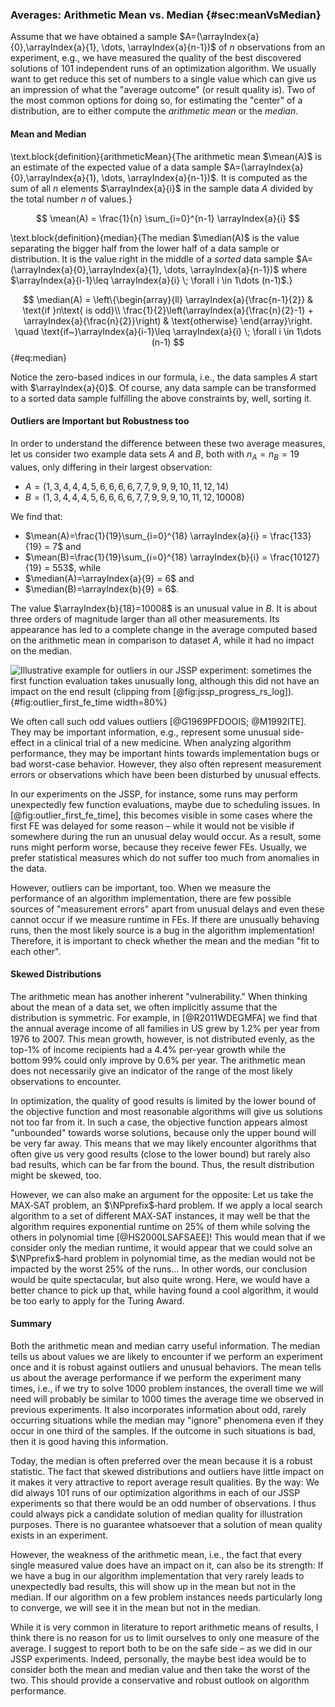 ### Averages: Arithmetic Mean vs. Median {#sec:meanVsMedian}

Assume that we have obtained a sample&nbsp;$A=(\arrayIndex{a}{0},\arrayIndex{a}{1}, \dots, \arrayIndex{a}{n-1})$ of $n$&nbsp;observations from an experiment, e.g., we have measured the quality of the best discovered solutions of 101&nbsp;independent runs of an optimization algorithm.
We usually want to get reduce this set of numbers to a single value which can give us an impression of what the "average outcome" (or result quality is).
Two of the most common options for doing so, for estimating the "center" of a distribution, are to either compute the *arithmetic mean* or the *median*.

#### Mean and Median

\text.block{definition}{arithmeticMean}{The arithmetic mean $\mean(A)$ is an estimate of the expected value of a data sample $A=(\arrayIndex{a}{0},\arrayIndex{a}{1}, \dots, \arrayIndex{a}{n-1})$. It is computed as the sum of all&nbsp;$n$ elements&nbsp;$\arrayIndex{a}{i}$ in the sample data&nbsp;$A$ divided by the total number&nbsp;$n$ of values.}

$$ \mean(A) = \frac{1}{n} \sum_{i=0}^{n-1} \arrayIndex{a}{i} $$
 
\text.block{definition}{median}{The median $\median(A)$ is the value separating the bigger half from the lower half of a data sample or distribution. It is the value right in the middle of a *sorted* data sample $A=(\arrayIndex{a}{0},\arrayIndex{a}{1}, \dots, \arrayIndex{a}{n-1})$ where $\arrayIndex{a}{i-1}\leq \arrayIndex{a}{i} \; \forall i \in 1\dots (n-1)$.}

$$ \median(A) = \left\{\begin{array}{ll}
\arrayIndex{a}{\frac{n-1}{2}} & \text{if }n\text{ is odd}\\
\frac{1}{2}\left(\arrayIndex{a}{\frac{n}{2}-1} + \arrayIndex{a}{\frac{n}{2}}\right) & \text{otherwise}
\end{array}\right. \quad \text{if~}\arrayIndex{a}{i-1}\leq \arrayIndex{a}{i} \; \forall i \in 1\dots (n-1) $$ {#eq:median}

Notice the zero-based indices in our formula, i.e., the data samples&nbsp;$A$ start with&nbsp;$\arrayIndex{a}{0}$.
Of course, any data sample can be transformed to a sorted data sample fulfilling the above constraints by, well, sorting it.

#### Outliers are Important but Robustness too

In order to understand the difference between these two average measures, let us consider two example data sets&nbsp;$A$ and&nbsp;$B$, both with $n_A=n_B=19$ values, only differing in their largest observation:

- $A=(1, 3, 4, 4, 4, 5, 6, 6, 6, 6, 7, 7, 9, 9, 9, 10, 11, 12, 14)$
- $B=(1, 3, 4, 4, 4, 5, 6, 6, 6, 6, 7, 7, 9, 9, 9, 10, 11, 12, 10008)$

We find that:

- $\mean(A)=\frac{1}{19}\sum_{i=0}^{18} \arrayIndex{a}{i} = \frac{133}{19} = 7$ and
- $\mean(B)=\frac{1}{19}\sum_{i=0}^{18} \arrayIndex{b}{i} = \frac{10127}{19} = 553$, while
- $\median(A)=\arrayIndex{a}{9} = 6$ and
- $\median(B)=\arrayIndex{b}{9} = 6$.

The value $\arrayIndex{b}{18}=10008$ is an unusual value in&nbsp;$B$.
It is about three orders of magnitude larger than all other measurements.
Its appearance has led to a complete change in the average computed based on the arithmetic mean in comparison to dataset&nbsp;$A$, while it had no impact on the median.

![Illustrative example for outliers in our JSSP experiment: sometimes the first function evaluation takes unusually long, although this did not have an impact on the end result (clipping from [@fig:jssp_progress_rs_log]).](\relative.path{outlier_first_fe_time.svgz}){#fig:outlier_first_fe_time width=80%}

We often call such odd values outliers&nbsp;[@G1969PFDOOIS; @M1992ITE].
They may be important information, e.g., represent some unusual side-effect in a clinical trial of a new medicine.
When analyzing algorithm performance, they may be important hints towards implementation bugs or bad worst-case behavior.
However, they also often represent measurement errors or observations which have been been disturbed by unusual effects.

In our experiments on the JSSP, for instance, some runs may perform unexpectedly few function evaluations, maybe due to scheduling issues.
In [@fig:outlier_first_fe_time], this becomes visible in some cases where the first FE was delayed for some reason &ndash; while it would not be visible if somewhere during the run an unusual delay would occur.
As a result, some runs might perform worse, because they receive fewer FEs.
Usually, we prefer statistical measures which do not suffer too much from anomalies in the data.

However, outliers can be important, too.
When we measure the performance of an algorithm implementation, there are few possible sources of "measurement errors" apart from unusual delays and even these cannot occur if we measure runtime in FEs.
If there are unusually behaving runs, then the most likely source is a bug in the algorithm implementation!
Therefore, it is important to check whether the mean and the median "fit to each other".

#### Skewed Distributions

The arithmetic mean has another inherent "vulnerability."
When thinking about the mean of a data set, we often implicitly assume that the distribution is symmetric.
For example, in&nbsp;[@R2011WDEGMFA] we find that the annual average income of all families in US grew by&nbsp;1.2% per year from 1976 to 2007.
This mean growth, however, is not distributed evenly, as the top-1% of income recipients had a 4.4%&nbsp;per-year growth while the bottom&nbsp;99% could only improve by&nbsp;0.6% per year.
The arithmetic mean does not necessarily give an indicator of the range of the most likely observations to encounter.

In optimization, the quality of good results is limited by the lower bound of the objective function and most reasonable algorithms will give us solutions not too far from it.
In such a case, the objective function appears almost "unbounded" towards worse solutions, because only the upper bound will be very far away. 
This means that we may likely encounter algorithms that often give us very good results (close to the lower bound) but rarely also bad results, which can be far from the bound.
Thus, the result distribution might be skewed, too.

However, we can also make an argument for the opposite:
Let us take the MAX&#8209;SAT problem, an $\NPprefix$&#8209;hard problem.
If we apply a local search algorithm to a set of different MAX&#8209;SAT instances, it may well be that the algorithm requires exponential runtime on 25% of them while solving the others in polynomial time&nbsp;[@HS2000LSAFSAEE]!
This would mean that if we consider only the median runtime, it would appear that we could solve an $\NPprefix$&#8209;hard problem in polynomial time, as the median would not be impacted by the worst 25% of the runs&hellip;
In other words, our conclusion would be quite spectacular, but also quite wrong.
Here, we would have a better chance to pick up that, while having found a cool algorithm, it would be too early to apply for the Turing Award.  

#### Summary

Both the arithmetic mean and median carry useful information.
The median tells us about values we are likely to encounter if we perform an experiment once and it is robust against outliers and unusual behaviors.
The mean tells us about the average performance if we perform the experiment many times, i.e., if we try to solve 1000 problem instances, the overall time we will need will probably be similar to 1000 times the average time we observed in previous experiments.
It also incorporates information about odd, rarely occurring situations while the median may "ignore" phenomena even if they occur in one third of the samples.
If the outcome in such situations is bad, then it is good having this information.

Today, the median is often preferred over the mean because it is a robust statistic.
The fact that skewed distributions and outliers have little impact on it makes it very attractive to report average result qualities.
By the way: We did always 101&nbsp;runs of our optimization algorithms in each of our JSSP experiments so that there would be an odd number of observations.
I thus could always pick a candidate solution of median quality for illustration purposes.
There is no guarantee whatsoever that a solution of mean quality exists in an experiment.

However, the weakness of the arithmetic mean, i.e., the fact that every single measured value does have an impact on it, can also be its strength:
If we have a bug in our algorithm implementation that very rarely leads to unexpectedly bad results, this will show up in the mean but not in the median.
If our algorithm on a few problem instances needs particularly long to converge, we will see it in the mean but not in the median.

While it is very common in literature to report arithmetic means of results, I think there is no reason for us to limit ourselves to only one measure of the average.
I suggest to report both to be on the safe side &ndash; as we did in our JSSP experiments.
Indeed, personally, the maybe best idea would be to consider both the mean and median value and then take the worst of the two.
This should provide a conservative and robust outlook on algorithm performance. 
